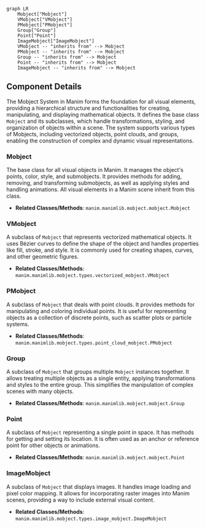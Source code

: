 ```mermaid
graph LR
    Mobject["Mobject"]
    VMobject["VMobject"]
    PMobject["PMobject"]
    Group["Group"]
    Point["Point"]
    ImageMobject["ImageMobject"]
    VMobject -- "inherits from" --> Mobject
    PMobject -- "inherits from" --> Mobject
    Group -- "inherits from" --> Mobject
    Point -- "inherits from" --> Mobject
    ImageMobject -- "inherits from" --> Mobject
```

## Component Details

The Mobject System in Manim forms the foundation for all visual elements, providing a hierarchical structure and functionalities for creating, manipulating, and displaying mathematical objects. It defines the base class `Mobject` and its subclasses, which handle transformations, styling, and organization of objects within a scene. The system supports various types of Mobjects, including vectorized objects, point clouds, and groups, enabling the construction of complex and dynamic visual representations.

### Mobject
The base class for all visual objects in Manim. It manages the object's points, color, style, and submobjects. It provides methods for adding, removing, and transforming submobjects, as well as applying styles and handling animations. All visual elements in a Manim scene inherit from this class.
- **Related Classes/Methods**: `manim.manimlib.mobject.mobject.Mobject`

### VMobject
A subclass of `Mobject` that represents vectorized mathematical objects. It uses Bézier curves to define the shape of the object and handles properties like fill, stroke, and style. It is commonly used for creating shapes, curves, and other geometric figures.
- **Related Classes/Methods**: `manim.manimlib.mobject.types.vectorized_mobject.VMobject`

### PMobject
A subclass of `Mobject` that deals with point clouds. It provides methods for manipulating and coloring individual points. It is useful for representing objects as a collection of discrete points, such as scatter plots or particle systems.
- **Related Classes/Methods**: `manim.manimlib.mobject.types.point_cloud_mobject.PMobject`

### Group
A subclass of `Mobject` that groups multiple `Mobject` instances together. It allows treating multiple objects as a single entity, applying transformations and styles to the entire group. This simplifies the manipulation of complex scenes with many objects.
- **Related Classes/Methods**: `manim.manimlib.mobject.mobject.Group`

### Point
A subclass of `Mobject` representing a single point in space. It has methods for getting and setting its location. It is often used as an anchor or reference point for other objects or animations.
- **Related Classes/Methods**: `manim.manimlib.mobject.mobject.Point`

### ImageMobject
A subclass of `Mobject` that displays images. It handles image loading and pixel color mapping. It allows for incorporating raster images into Manim scenes, providing a way to include external visual content.
- **Related Classes/Methods**: `manim.manimlib.mobject.types.image_mobject.ImageMobject`
